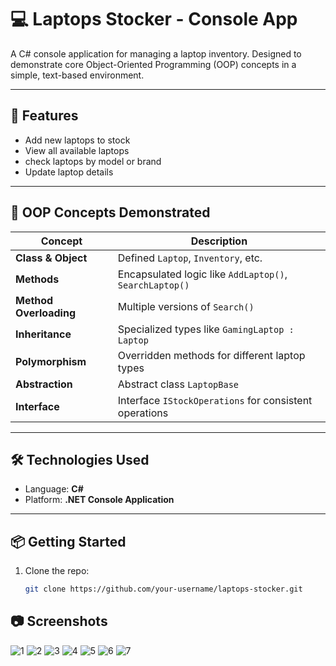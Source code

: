 # 💻 Laptops Stocker - Console App

A C# console application for managing a laptop inventory. Designed to demonstrate core Object-Oriented Programming (OOP) concepts in a simple, text-based environment.

---

## 🚀 Features

- Add new laptops to stock
- View all available laptops
- check laptops by model or brand
- Update laptop details

---

## 🧠 OOP Concepts Demonstrated

| Concept             | Description |
|---------------------|-------------|
| **Class & Object**   | Defined `Laptop`, `Inventory`, etc. |
| **Methods**          | Encapsulated logic like `AddLaptop()`, `SearchLaptop()` |
| **Method Overloading** | Multiple versions of `Search()` |
| **Inheritance**      | Specialized types like `GamingLaptop : Laptop` |
| **Polymorphism**     | Overridden methods for different laptop types |
| **Abstraction**      | Abstract class `LaptopBase` |
| **Interface**        | Interface `IStockOperations` for consistent operations |

---

## 🛠 Technologies Used

- Language: **C#**
- Platform: **.NET Console Application**

---

## 📦 Getting Started

1. Clone the repo:
   ```bash
   git clone https://github.com/your-username/laptops-stocker.git


## 📷 Screenshots

![1](Screenshots/Screenshot_1.png.png)
![2](Screenshots/Screenshot_2.png.png)
![3](Screenshots/Screenshot_3.png.png)
![4](Screenshots/Screenshot_4.png.png)
![5](Screenshots/Screenshot_5.png.png)
![6](Screenshots/Screenshot_6.png.png)
![7](Screenshots/Screenshot_7.png.png)

